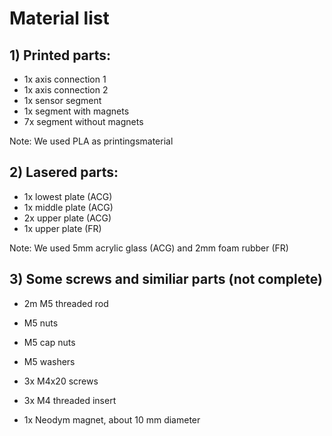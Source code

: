# Material list

## 1) Printed parts:

- 1x axis connection 1
- 1x axis connection 2
- 1x sensor segment
- 1x segment with magnets
- 7x segment without magnets 

Note: We used PLA as printingsmaterial

## 2) Lasered parts:

- 1x lowest plate (ACG)
- 1x middle plate (ACG)
- 2x upper plate (ACG)
- 1x upper plate (FR)

Note: We used 5mm acrylic glass (ACG) and 2mm foam rubber (FR)

## 3) Some screws and similiar parts (not complete)

- 2m M5 threaded rod
- M5 nuts
- M5 cap nuts
- M5 washers
- 3x M4x20 screws
- 3x M4 threaded insert

- 1x Neodym magnet, about 10 mm diameter
